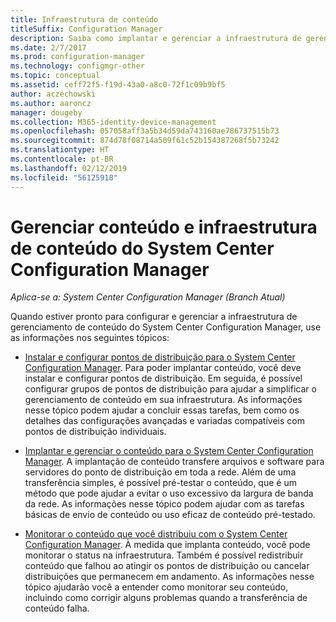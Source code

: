 ```yaml
---
title: Infraestrutura de conteúdo
titleSuffix: Configuration Manager
description: Saiba como implantar e gerenciar a infraestrutura de gerenciamento de conteúdo no System Center Configuration Manager.
ms.date: 2/7/2017
ms.prod: configuration-manager
ms.technology: configmgr-other
ms.topic: conceptual
ms.assetid: ceff72f5-f19d-43a0-a8c0-72f1c09b9bf5
author: aczechowski
ms.author: aaroncz
manager: dougeby
ms.collection: M365-identity-device-management
ms.openlocfilehash: 057058aff3a5b34d59da743160ae786737515b73
ms.sourcegitcommit: 874d78f08714a509f61c52b154387268f5b73242
ms.translationtype: HT
ms.contentlocale: pt-BR
ms.lasthandoff: 02/12/2019
ms.locfileid: "56125918"
---
```

# <a name="manage-content-and-content-infrastructure-for-system-center-configuration-manager"></a>Gerenciar conteúdo e infraestrutura de conteúdo do System Center Configuration Manager

*Aplica-se a: System Center Configuration Manager (Branch Atual)*

Quando estiver pronto para configurar e gerenciar a infraestrutura de gerenciamento de conteúdo do System Center Configuration Manager, use as informações nos seguintes tópicos:  

-   [Instalar e configurar pontos de distribuição para o System Center Configuration Manager](../../../../core/servers/deploy/configure/install-and-configure-distribution-points.md). Para poder implantar conteúdo, você deve instalar e configurar pontos de distribuição. Em seguida, é possível configurar grupos de pontos de distribuição para ajudar a simplificar o gerenciamento de conteúdo em sua infraestrutura. As informações nesse tópico podem ajudar a concluir essas tarefas, bem como os detalhes das configurações avançadas e variadas compatíveis com pontos de distribuição individuais.  

-   [Implantar e gerenciar o conteúdo para o System Center Configuration Manager](../../../../core/servers/deploy/configure/deploy-and-manage-content.md). A implantação de conteúdo transfere arquivos e software para servidores do ponto de distribuição em toda a rede. Além de uma transferência simples, é possível pré-testar o conteúdo, que é um método que pode ajudar a evitar o uso excessivo da largura de banda da rede. As informações nesse tópico podem ajudar com as tarefas básicas de envio de conteúdo ou uso eficaz de conteúdo pré-testado.  

-   [Monitorar o conteúdo que você distribuiu com o System Center Configuration Manager](../../../../core/servers/deploy/configure/monitor-content-you-have-distributed.md). À medida que implanta conteúdo, você pode monitorar o status na infraestrutura. Também é possível redistribuir conteúdo que falhou ao atingir os pontos de distribuição ou cancelar distribuições que permanecem em andamento. As informações nesse tópico ajudarão você a entender como monitorar seu conteúdo, incluindo como corrigir alguns problemas quando a transferência de conteúdo falha.  
